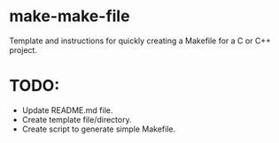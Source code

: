 # make-make-file
Template and instructions for quickly creating a Makefile for a C or C++ project.

# TODO:
- Update README.md file.
- Create template file/directory.
- Create script to generate simple Makefile.
